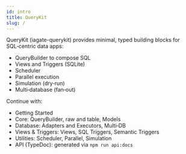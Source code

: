 ```yaml
---
id: intro
title: QueryKit
slug: /
---
```


QueryKit (iagate-querykit) provides minimal, typed building blocks for SQL‑centric data apps:

- QueryBuilder to compose SQL
- Views and Triggers (SQLite)
- Scheduler
- Parallel execution
- Simulation (dry‑run)
- Multi‑database (fan‑out)

Continue with:
- Getting Started
- Core: QueryBuilder, raw and table, Models
- Database: Adapters and Executors, Multi‑DB
- Views & Triggers: Views, SQL Triggers, Semantic Triggers
- Utilities: Scheduler, Parallel, Simulation
- API (TypeDoc): generated via `npm run api:docs` 